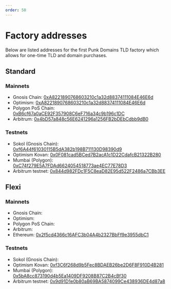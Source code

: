 ```yaml
---
order: 50
---
```


# Factory addresses

Below are listed addresses for the first Punk Domains TLD factory which allows for one-time TLD and domain purchases.

## Standard

### Mainnets

- Gnosis Chain: [0xA8221890768603210c1a32d88374111084E46E6d](https://blockscout.com/xdai/mainnet/address/0xA8221890768603210c1a32d88374111084E46E6d)
- Optimism: [0xA8221890768603210c1a32d88374111084E46E6d](https://optimistic.etherscan.io/address/0xA8221890768603210c1a32d88374111084E46E6d)
- Polygon PoS Chain: [0xB6cf67a0aCE92F357908C6eF716a34c9b196c1DC](https://polygonscan.com/address/0xB6cf67a0aCE92F357908C6eF716a34c9b196c1DC)
- Arbitrum: [0x4bD57a848c56E6241296a1256FB2bDEbCdbb9dB0](https://arbiscan.io/address/0x4bD57a848c56E6241296a1256FB2bDEbCdbb9dB0)

### Testnets

- Sokol (Gnosis Chain): [0xf6A44f61030115B5dA382b198B711130D98390d9](https://blockscout.com/poa/sokol/address/0xf6A44f61030115B5dA382b198B711130D98390d9)
- Optimism Kovan: [0x0F081cad5BCed7B2acA1c1D22CdafcB21322B280](https://kovan-optimistic.etherscan.io/address/0x0F081cad5BCed7B2acA1c1D22CdafcB21322B280)
- Mumbai (Polygon): [0xC74f279E5A7FDAd6624054518773ae4EC77E78D3](https://mumbai.polygonscan.com/address/0xC74f279E5A7FDAd6624054518773ae4EC77E78D3)
- Arbitrum testnet: [0x844d982FDc1F5C8eaD82E95d522F2486a7CBb3EE](https://testnet.arbiscan.io/address/0x844d982FDc1F5C8eaD82E95d522F2486a7CBb3EE)

## Flexi

### Mainnets

- Gnosis Chain: [](https://blockscout.com/xdai/mainnet/address/)
- Optimism: [](https://optimistic.etherscan.io/address/)
- Polygon PoS Chain: [](https://polygonscan.com/address/)
- Arbitrum: [](https://arbiscan.io/address/)
- Ethereum: [0x2f5cd4366c16AFC3b04A4b2327BbFf9e3955dbC1](https://etherscan.io/address/0x2f5cd4366c16AFC3b04A4b2327BbFf9e3955dbC1)

### Testnets

- Sokol (Gnosis Chain): 
- Optimism Kovan: [0xf3C6f268d9b5Fec8BDAEB26be2D6F8F910D4B281](https://kovan-optimistic.etherscan.io/address/0xf3C6f268d9b5Fec8BDAEB26be2D6F8F910D4B281)
- Mumbai (Polygon): [0x5bA8cc873190d4b5Ea1409DF9208B87C2B4cBf30](https://mumbai.polygonscan.com/address/0x5bA8cc873190d4b5Ea1409DF9208B87C2B4cBf30)
- Arbitrum testnet: [0x9d91D1e0b80aB69BA5874099Ce438936DE4d87a8](https://testnet.arbiscan.io/address/0x9d91D1e0b80aB69BA5874099Ce438936DE4d87a8)
